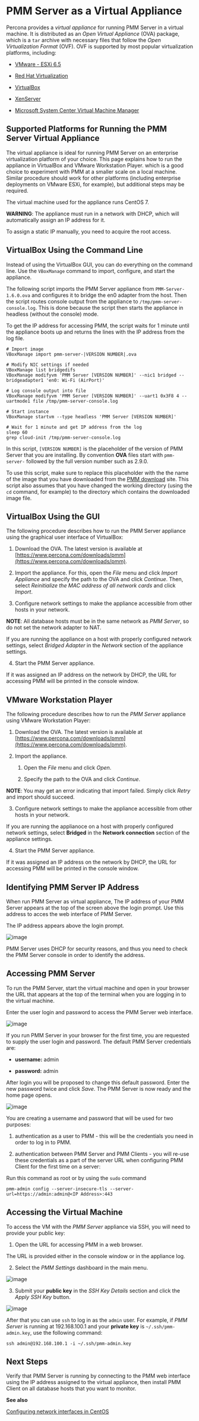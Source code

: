 # PMM Server as a Virtual Appliance

Percona provides a *virtual appliance* for running PMM Server in a virtual
machine.  It is distributed as an *Open Virtual Appliance* (OVA) package, which
is a `tar` archive with necessary files that follow the *Open
Virtualization Format* (OVF).  OVF is supported by most popular virtualization
platforms, including:


* [VMware - ESXi 6.5](https://www.vmware.com/products/esxi-and-esx.html)


* [Red Hat Virtualization](https://www.redhat.com/en/technologies/virtualization)


* [VirtualBox](https://www.virtualbox.org/)


* [XenServer](https://www.xenserver.org/)


* [Microsoft System Center Virtual Machine Manager](https://www.microsoft.com/en-us/cloud-platform/system-center)

## Supported Platforms for Running the PMM Server Virtual Appliance

The virtual appliance is ideal for running PMM Server on an enterprise
virtualization platform of your choice. This page explains how to run the
appliance in VirtualBox and VMware Workstation Player. which is a good choice
to experiment with PMM at a smaller scale on a local machine.  Similar
procedure should work for other platforms (including enterprise deployments on
VMware ESXi, for example), but additional steps may be required.

The virtual machine used for the appliance runs CentOS 7.

**WARNING**: The appliance must run in a network with DHCP, which will automatically
assign an IP address for it.

To assign a static IP manually, you need to acquire the root access.

## VirtualBox Using the Command Line

Instead of using the VirtualBox GUI, you can do everything on the command
line. Use the `VBoxManage` command to import, configure, and start the
appliance.

The following script imports the PMM Server appliance from
`PMM-Server-1.6.0.ova` and configures it to bridge the en0 adapter from the
host.  Then the script routes console output from the appliance to
`/tmp/pmm-server-console.log`.  This is done because the script then starts the
appliance in headless (without the console) mode.

To get the IP address for accessing PMM, the script waits for 1 minute until the
appliance boots up and returns the lines with the IP address from the log file.

```
# Import image
VBoxManage import pmm-server-|VERSION NUMBER|.ova

# Modify NIC settings if needed
VBoxManage list bridgedifs
VBoxManage modifyvm 'PMM Server [VERSION NUMBER]' --nic1 bridged --bridgeadapter1 'en0: Wi-Fi (AirPort)'

# Log console output into file
VBoxManage modifyvm 'PMM Server [VERSION NUMBER]' --uart1 0x3F8 4 --uartmode1 file /tmp/pmm-server-console.log

# Start instance
VBoxManage startvm --type headless 'PMM Server [VERSION NUMBER]'

# Wait for 1 minute and get IP address from the log
sleep 60
grep cloud-init /tmp/pmm-server-console.log
```

In this script, `[VERSION NUMBER]` is the placeholder of the version of
PMM Server that you are installing. By convention **OVA** files start with
`pmm-server-` followed by the full version number such as 2.9.0.

To use this script, make sure to replace this placeholder with the the name of
the image that you have downloaded from the [PMM download](https://www.percona.com/downloads/pmm) site. This script also assumes that you have changed the working
directory (using the `cd` command, for example) to the directory which contains
the downloaded image file.

## VirtualBox Using the GUI

The following procedure describes how to run the PMM Server appliance
using the graphical user interface of VirtualBox:


1. Download the OVA. The latest version is available at [https://www.percona.com/downloads/pmm](https://www.percona.com/downloads/pmm).


2. Import the appliance. For this, open the *File* menu and click
*Import Appliance* and specify the path to the OVA and click
*Continue*. Then, select
*Reinitialize the MAC address of all network cards* and click *Import*.


3. Configure network settings to make the appliance accessible
from other hosts in your network.

**NOTE**: All database hosts must be in the same network as *PMM Server*,
so do not set the network adapter to NAT.

If you are running the appliance on a host with properly configured network
settings, select *Bridged Adapter* in the *Network* section of the
appliance settings.


4. Start the PMM Server appliance.

If it was assigned an IP address on the network by DHCP, the URL for
accessing PMM will be printed in the console window.

## VMware Workstation Player

The following procedure describes how to run the *PMM Server* appliance
using VMware Workstation Player:


1. Download the OVA. The latest version is available at [https://www.percona.com/downloads/pmm](https://www.percona.com/downloads/pmm).


2. Import the appliance.


    1. Open the *File* menu and click *Open*.


    2. Specify the path to the OVA and click *Continue*.

**NOTE**: You may get an error indicating that import failed.
Simply click *Retry* and import should succeed.


3. Configure network settings to make the appliance accessible
from other hosts in your network.

If you are running the applianoce on a host
with properly configured network settings,
select **Bridged** in the **Network connection** section
of the appliance settings.


4. Start the PMM Server appliance.

If it was assigned an IP address on the network by DHCP,
the URL for accessing PMM will be printed in the console window.

## Identifying PMM Server IP Address

When run PMM Server as virtual appliance, The IP address of your PMM Server
appears at the top of the screen above the login prompt. Use this address to
acces the web interface of PMM Server.

The IP address appears above the login prompt.



![image](/_images/command-line.login.1.png)

PMM Server uses DHCP for security reasons, and thus you need to check the PMM
Server console in order to identify the address.

## Accessing PMM Server

To run the PMM Server, start the virtual machine and open in your browser the
URL that appears at the top of the terminal when you are logging in to the
virtual machine.

Enter the user login and password to access the PMM Server web interface.



![image](/_images/pmm-login-screen.png)

If you run PMM Server in your browser for the first time, you are requested to
supply the user login and password. The default PMM Server credentials are:


* **username:** admin


* **password:** admin

After login you will be proposed to change this default password. Enter the new
password twice and click *Save*. The PMM Server is now ready and the home
page opens.



![image](/_images/pmm.home-page.png)

You are creating a username and password that will be used for two purposes:


1. authentication as a user to PMM - this will be the credentials you need in order
to log in to PMM.


2. authentication between PMM Server and PMM Clients - you will
re-use these credentials as a part of the server URL when configuring PMM Client for the first time on a server:

Run this command as root or by using the `sudo` command

```
pmm-admin config --server-insecure-tls --server-url=https://admin:admin@<IP Address>:443
```

## Accessing the Virtual Machine

To access the VM with the *PMM Server* appliance via SSH, you will need to
provide your public key:


1. Open the URL for accessing PMM in a web browser.

The URL is provided either in the console window or in the appliance log.


2. Select the *PMM Settings* dashboard in the main menu.



![image](/_images/pmm-add-instance.png)


3. Submit your **public key** in the *SSH Key Details* section and click the
*Apply SSH Key* button.



![image](/_images/pmm.settings_ssh_key.png)

After that you can use `ssh` to log in as the `admin` user.
For example, if *PMM Server* is running at 192.168.100.1
and your **private key** is `~/.ssh/pmm-admin.key`,
use the following command:

```
ssh admin@192.168.100.1 -i ~/.ssh/pmm-admin.key
```

## Next Steps

Verify that PMM Server is running
by connecting to the PMM web interface using the IP address
assigned to the virtual appliance,
then install PMM Client
on all database hosts that you want to monitor.

**See also**

[Configuring network interfaces in CentOS](https://www.serverlab.ca/tutorials/linux/administration-linux/how-to-configure-centos-7-network-settings/)

